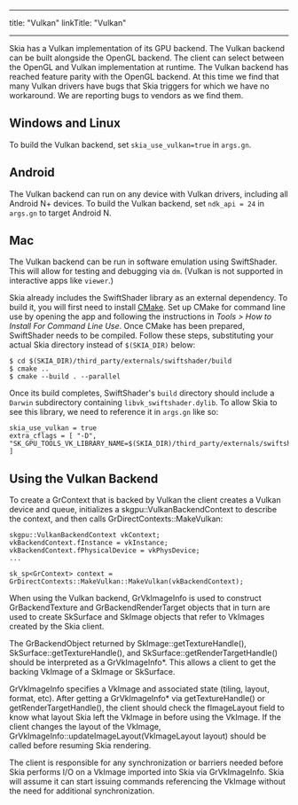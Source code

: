 
---
title: "Vulkan"
linkTitle: "Vulkan"

---


Skia has a Vulkan implementation of its GPU backend. The Vulkan backend can be
built alongside the OpenGL backend. The client can select between the OpenGL
and Vulkan implementation at runtime. The Vulkan backend has reached feature
parity with the OpenGL backend. At this time we find that many Vulkan drivers
have bugs that Skia triggers for which we have no workaround. We are reporting
bugs to vendors as we find them.

Windows and Linux
-----------------
To build the Vulkan backend, set `skia_use_vulkan=true` in `args.gn`.

Android
-------
The Vulkan backend can run on any device with Vulkan drivers, including all Android N+ devices.
To build the Vulkan backend, set `ndk_api = 24` in `args.gn` to target Android N.

Mac
---
The Vulkan backend can be run in software emulation using SwiftShader. This will allow for
testing and debugging via `dm`. (Vulkan is not supported in interactive apps like `viewer`.)

Skia already includes the SwiftShader library as an external dependency. To build it, you
will first need to install [CMake](https://cmake.org/download/). Set up CMake for command
line use by opening the app and following the instructions in _Tools > How to Install For
Command Line Use_. Once CMake has been prepared, SwiftShader needs to be compiled. Follow
these steps, substituting your actual Skia directory instead of `$(SKIA_DIR)` below:

<!--?prettify lang=bash-->
    $ cd $(SKIA_DIR)/third_party/externals/swiftshader/build
    $ cmake ..
    $ cmake --build . --parallel

Once its build completes, SwiftShader's `build` directory should include a `Darwin`
subdirectory containing `libvk_swiftshader.dylib`. To allow Skia to see this library,
we need to reference it in `args.gn` like so:

```
skia_use_vulkan = true
extra_cflags = [ "-D", "SK_GPU_TOOLS_VK_LIBRARY_NAME=$(SKIA_DIR)/third_party/externals/swiftshader/build/Darwin/libvk_swiftshader.dylib" ]
```

Using the Vulkan Backend
------------------------

To create a GrContext that is backed by Vulkan the client creates a Vulkan device and queue, initializes a skgpu::VulkanBackendContext to describe the context, and then calls GrDirectContexts::MakeVulkan:

<!--?prettify lang=c++?-->
    skgpu::VulkanBackendContext vkContext;
    vkBackendContext.fInstance = vkInstance;
    vkBackendContext.fPhysicalDevice = vkPhysDevice;
    ...

    sk_sp<GrContext> context = GrDirectContexts::MakeVulkan::MakeVulkan(vkBackendContext);

When using the Vulkan backend, GrVkImageInfo is used to construct GrBackendTexture
and GrBackendRenderTarget objects that in turn are used to create SkSurface and SkImage
objects that refer to VkImages created by the Skia client.

The GrBackendObject returned by SkImage::getTextureHandle(),
SkSurface::getTextureHandle(), and SkSurface::getRenderTargetHandle() should be
interpreted as a GrVkImageInfo*. This allows a client to get the backing VkImage
of a SkImage or SkSurface.

GrVkImageInfo specifies a VkImage and associated state (tiling, layout, format, etc).
After getting a GrVkImageInfo* via getTextureHandle() or
getRenderTargetHandle(), the client should check the fImageLayout field to know
what layout Skia left the VkImage in before using the VkImage. If the client
changes the layout of the VkImage,
GrVkImageInfo::updateImageLayout(VkImageLayout layout) should be called before
resuming Skia rendering.

The client is responsible for any synchronization or barriers needed before
Skia performs I/O on a VkImage imported into Skia via GrVkImageInfo.  Skia will
assume it can start issuing commands referencing the VkImage without the need
for additional synchronization.

